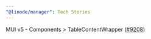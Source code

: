 ```yaml
---
"@linode/manager": Tech Stories
---
```


 MUI v5 - Components > TableContentWrapper ([#9208](https://github.com/linode/manager/pull/9208))

